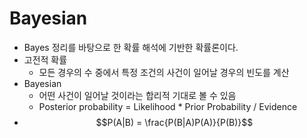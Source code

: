 # Bayesian
- Bayes 정리를 바탕으로 한 확률 해석에 기반한 확률론이다.
- 고전적 확률
  - 모든 경우의 수 중에서 특정 조건의 사건이 일어날 경우의 빈도를 계산
- Bayesian
  - 어떤 사건이 일어날 것이라는 합리적 기대로 볼 수 있음
  - Posterior probability = Likelihood * Prior Probability / Evidence
- $$P(A|B) = \frac{P(B|A)P(A)}{P(B)}$$
